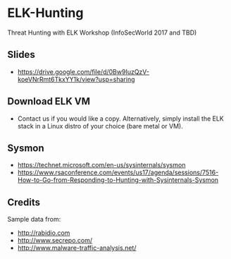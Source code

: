 # ELK-Hunting
Threat Hunting with ELK Workshop (InfoSecWorld 2017 and TBD)

## Slides
* https://drive.google.com/file/d/0Bw9IuzQzV-koeVNrRmt6TkxYY1k/view?usp=sharing

## Download ELK VM
* Contact us if you would like a copy. Alternatively, simply install the ELK stack in a Linux distro of your choice (bare metal or VM).

## Sysmon
* https://technet.microsoft.com/en-us/sysinternals/sysmon
* https://www.rsaconference.com/events/us17/agenda/sessions/7516-How-to-Go-from-Responding-to-Hunting-with-Sysinternals-Sysmon

## Credits
Sample data from:
* http://rabidio.com
* http://www.secrepo.com/
* http://www.malware-traffic-analysis.net/
